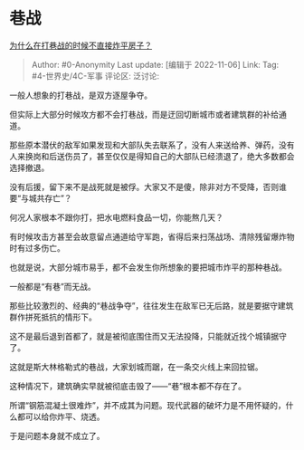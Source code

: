 # 巷战
[为什么在打巷战的时候不直接炸平房子？](https://www.zhihu.com/question/277433764/answer/2746201146)

> Author: #0-Anonymity
> Last update: [编辑于 2022-11-06]
> Link:
> Tag: #4-世界史/4C-军事
> 评论区:
> 泛讨论:

一般人想象的打巷战，是双方逐屋争夺。

但实际上大部分时候攻方都不会打巷战，而是迂回切断城市或者建筑群的补给通道。

那些原本潜伏的敌军如果发现和大部队失去联系了，没有人来送给养、弹药，没有人来换岗和后送伤员了，甚至仅仅是得知自己的大部队已经溃退了，绝大多数都会选择撤退。

没有后援，留下来不是战死就是被俘。大家又不是傻，除非对方不受降，否则谁要“与城共存亡”？

何况人家根本不跟你打，把水电燃料食品一切，你能熬几天？

有时候攻击方甚至会故意留点通道给守军跑，省得后来扫荡战场、清除残留爆炸物时有过多伤亡。

也就是说，大部分城市易手，都不会发生你所想象的要把城市炸平的那种巷战。

一般都是“有巷”而无战。

那些比较激烈的、经典的“巷战争夺”，往往发生在敌军已无后路，就是要据守建筑群作拼死抵抗的情形下。

这不是最后退到首都了，就是被彻底围住而又无法投降，只能就近找个城镇据守了。

这就是斯大林格勒式的巷战，大家划城而踞，在一条交火线上来回拉锯。

这种情况下，建筑确实早就被彻底击毁了——“巷”根本都不存在了。

所谓“钢筋混凝土很难炸”，并不成其为问题。现代武器的破坏力是不用怀疑的，什么都可以给你炸平、烧透。

于是问题本身就不成立了。

